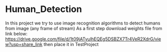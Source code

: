 # Human_Detection
In this project we try to use image recognition algorithms to detect humans from image (any frame of stream)
As a first step download weights file from link below:
https://drive.google.com/file/d/1t09jATvulhEQEg5DSBZX7Tr4VeR2XdrG/view?usp=share_link
then place it in TestProject
